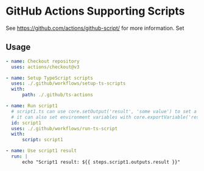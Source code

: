 # GitHub Actions Supporting Scripts

See https://github.com/actions/github-script/ for more information. Set

## Usage

```yaml
- name: Checkout repository
  uses: actions/checkout@v3

- name: Setup TypeScript scripts
  uses: ./.github/workflows/setup-ts-scripts
  with:
      path: ./.github/ts-actions

- name: Run script1
  # script1.ts can use core.setOutput('result', 'some value') to set a named output
  # it can also set environment variables with core.exportVariable('result', 'some value')
  id: script1
  uses: ./.github/workflows/run-ts-script
  with:
      script: script1

- name: Use script1 result
  run: |
      echo "Script1 result: ${{ steps.script1.outputs.result }}"
```
